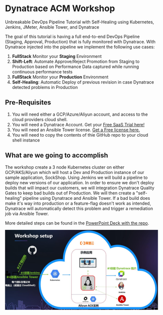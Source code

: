 # Dynatrace ACM Workshop
Unbreakable DevOps Pipeline Tutorial with Self-Healing using Kubernetes, Jenkins, JMeter, Ansible Tower, and Dynatrace

The goal of this tutorial is having a full end-to-end DevOps Pipeline (Staging, Approval, Production) that is fully monitored with Dynatrace. With Dynatrace injected into the pipeline we implement the following use cases:
1. **FullStack** Monitor your **Staging** Environment
2. **Shift-Left**: Automate Approve/Reject Promotion from Staging to Production based on Performance Data captured while running continuous performance tests
3. **FullStack** Monitor your **Production** Environment
4. **Self-Healing**: Automatic Deploy of previous revision in case Dynatrace detected problems in Production

## Pre-Requisites
1. You will need either a GCP/Azure/Aliyun account, and access to the cloud providers cloud shell.
1. You will need a Dynatrace Account. Get your [Free SaaS Trial here!](https://www.dynatrace.com/trial/)
1. You will need an Ansible Tower license. [Get a Free license here.](https://www.ansible.com/workshop-license)
1. You will need to copy the contents of thie GitHub repo to your cloud shell instance

## What are we going to accomplish
The workshop create a 3 node Kubernetes cluster on either GCP/AKS/Aliyun which will host a Dev and Production instance of our sample application, SockShop.  Using Jenkins we will build a pipeline to deploy new versions of our application.  In order to ensure we don't deploy builds that will impact our customers, we will integration Dynatrace Quality Gates to keep bad builds out of Production.
We will then create a "self-healing" pipeline using Dynatrace and Ansible Tower.  If a bad build does make it's way into production or a feature-flag doesn't work as intended, Dynatrace will automatically detect this problem and trigger a remediation job via Ansible Tower.

More detailed steps can be found in the [PowerPoint Deck with the repo](DynatraceACM.pptx).

![](./images/acmsetup.JPG)

